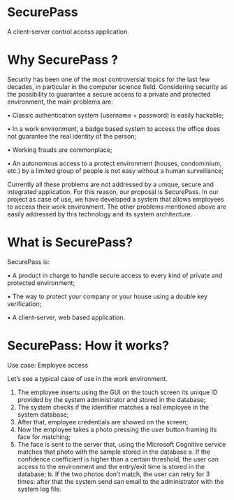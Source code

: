 # SecurePass
A client-server control access application.

# Why SecurePass ?


Security has been one of the most controversial topics for the last few decades, in particular in the computer science field. Considering security as the possibility to guarantee a secure access to a private and protected environment, the main problems are:

•	Classic authentication system (username + password) is easily hackable;

•	In a work environment, a badge based system to access the office does not guarantee the real identity of the person;

•	Working frauds are commonplace;

•	An autonomous access to a protect environment (houses, condominium, etc.) by a limited group of people is not easy without a human surveillance; 


Currently all these problems are not addressed by a unique, secure and integrated application. For this reason, our proposal is SecurePass.
In our project as case of use, we have developed a system that allows employees to access their work environment. The other problems mentioned above are easily addressed by this technology and its system architecture.

# What is SecurePass?
 
SecurePass is: 

•	A product in charge to handle secure access to every kind of private and protected environment;

•	The way to protect your company or your house using a double key verification;

•	A client-server, web based application.

# SecurePass: How it works?

Use case: Employee access

Let’s see a typical case of use in the work environment.
1.	The employee inserts using the GUI on the touch screen its unique ID provided by the system administrator and stored in the database;
2.	The system checks if the identifier matches a real employee in the system database;
3.	After that, employee credentials are showed on the screen;
4.	Now the employee takes a photo pressing the user button framing its face for matching;
5.	The face is sent to the server that, using the Microsoft Cognitive service matches that photo with the sample stored in the database
a.	If the confidence coefficient is higher than a certain threshold, the user can access to the environment and the entry/exit  time is stored in the database;
b.	If the two photos don’t match, the user can retry for 3 times: after that the system send san email to the administrator with the system log file.

